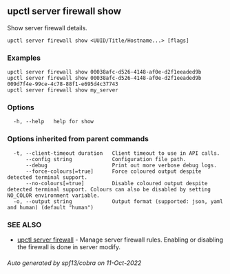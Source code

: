 ## upctl server firewall show

Show server firewall details.

```
upctl server firewall show <UUID/Title/Hostname...> [flags]
```

### Examples

```
upctl server firewall show 00038afc-d526-4148-af0e-d2f1eeaded9b
upctl server firewall show 00038afc-d526-4148-af0e-d2f1eeaded9b 009d7f4e-99ce-4c78-88f1-e695d4c37743
upctl server firewall show my_server
```

### Options

```
  -h, --help   help for show
```

### Options inherited from parent commands

```
  -t, --client-timeout duration   Client timeout to use in API calls.
      --config string             Configuration file path.
      --debug                     Print out more verbose debug logs.
      --force-colours[=true]      Force coloured output despite detected terminal support.
      --no-colours[=true]         Disable coloured output despite detected terminal support. Colours can also be disabled by setting NO_COLOR environment variable.
  -o, --output string             Output format (supported: json, yaml and human) (default "human")
```

### SEE ALSO

* [upctl server firewall](upctl_server_firewall.md)	 - Manage server firewall rules. Enabling or disabling the firewall is done in server modify.

###### Auto generated by spf13/cobra on 11-Oct-2022
